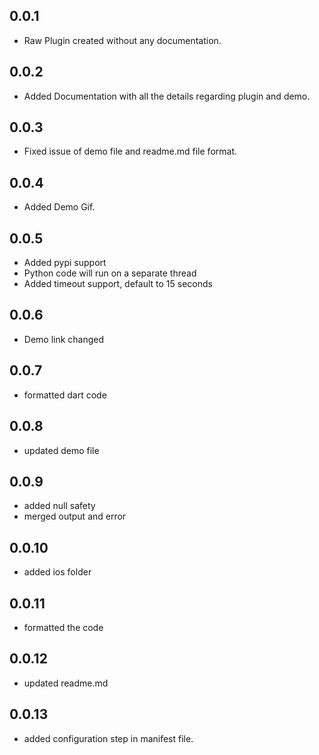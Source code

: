 ## 0.0.1

* Raw Plugin created without any documentation.

## 0.0.2 

* Added Documentation with all the details regarding plugin and demo.

## 0.0.3

* Fixed issue of demo file and readme.md file format.
  
## 0.0.4

* Added Demo Gif.
  
##  0.0.5

* Added pypi support
* Python code will run on a separate thread 
* Added timeout support, default to 15 seconds

##  0.0.6

* Demo link changed

##  0.0.7

* formatted dart code

##  0.0.8

* updated demo file

##  0.0.9

* added null safety
* merged output and error 

##  0.0.10

* added ios folder

##  0.0.11

* formatted the code

##  0.0.12

* updated readme.md

##  0.0.13

* added configuration step in manifest file.